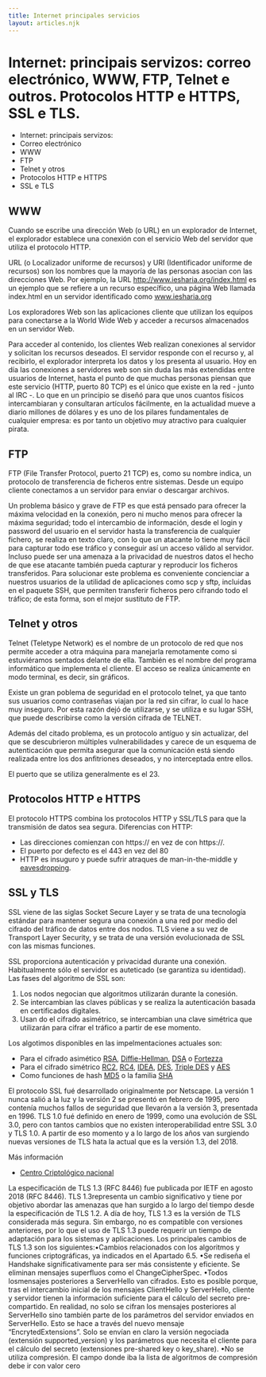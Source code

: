 ```yaml
---
title: Internet principales servicios
layout: articles.njk
---
```


# Internet: principais servizos: correo electrónico, WWW, FTP, Telnet e outros. Protocolos HTTP e HTTPS, SSL e TLS.

- Internet: principais servizos:
- Correo electrónico
- WWW
- FTP
- Telnet y otros
- Protocolos HTTP e HTTPS
- SSL e TLS

## WWW

Cuando se escribe una dirección Web (o URL) en un explorador de Internet, el explorador establece una conexión con el servicio Web del servidor que utiliza el protocolo HTTP.

URL (o Localizador uniforme de recursos) y URI (Identificador uniforme de recursos) son los nombres que la mayoría de las personas asocian con las direcciones Web. Por ejemplo, la URL http://www.iesharia.org/index.html es un ejemplo que se refiere a un recurso específico, una página Web llamada index.html en un servidor identificado como www.iesharia.org

Los exploradores Web son las aplicaciones cliente que utilizan los equipos para conectarse a la World Wide Web y acceder a recursos almacenados en un servidor Web.

Para acceder al contenido, los clientes Web realizan conexiones al servidor y solicitan los recursos deseados. El servidor responde con el recurso y, al recibirlo, el explorador interpreta los datos y los presenta al usuario.
Hoy en día las conexiones a servidores web son sin duda las más extendidas entre usuarios de Internet, hasta el punto de que muchas personas piensan que este servicio (HTTP, puerto 80 TCP) es el único que existe en la red - junto al IRC -. Lo que en un principio se diseñó para que unos cuantos físicos intercambiaran y consultaran artículos fácilmente, en la actualidad mueve a diario millones de dólares y es uno de los pilares fundamentales de cualquier empresa: es por tanto un objetivo muy atractivo para cualquier pirata.

## FTP

FTP (File Transfer Protocol, puerto 21 TCP) es, como su nombre indica, un protocolo de transferencia de ficheros entre sistemas. Desde un equipo cliente conectamos a un servidor para enviar o descargar archivos.

Un problema básico y grave de FTP es que está pensado para ofrecer la máxima velocidad en la conexión, pero ni mucho menos para ofrecer la máxima seguridad; todo el intercambio de información, desde el login y password del usuario en el servidor hasta la transferencia de cualquier fichero, se realiza en texto claro, con lo que un atacante lo tiene muy fácil para capturar todo ese tráfico y conseguir así un acceso válido al servidor. Incluso puede ser una amenaza a la privacidad de nuestros datos el hecho de que ese atacante también pueda capturar y reproducir los ficheros transferidos. Para solucionar este problema es conveniente concienciar a nuestros usuarios de la utilidad de aplicaciones como scp y sftp, incluidas en el paquete SSH, que permiten transferir ficheros pero cifrando todo el tráfico; de esta forma, son el mejor sustituto de FTP.

## Telnet y otros

Telnet (Teletype Network​) es el nombre de un protocolo de red que nos permite acceder a otra máquina para manejarla remotamente como si estuviéramos sentados delante de ella. También es el nombre del programa informático que implementa el cliente. El acceso se realiza únicamente en modo terminal, es decir, sin gráficos.

Existe un gran poblema de seguridad en el protocolo telnet, ya que tanto sus usuarios como contraseñas viajan por la red sin cifrar, lo cual lo hace muy inseguro. Por esta razón dejó de utilizarse, y se utiliza e su lugar SSH, que puede describirse como la versión cifrada de TELNET.

Además del citado problema, es un protocolo antíguo y sin actualizar, del que se descubrieron múltiples vulnerabilidades y carece de un esquema de autenticación que permita asegurar que la comunicación está siendo realizada entre los dos anfitriones deseados, y no interceptada entre ellos.

El puerto que se utiliza generalmente es el 23.

## Protocolos HTTP e HTTPS


El protocolo HTTPS combina los protocolos HTTP y SSL/TLS para que la transmisión de datos sea segura. 
Diferencias con HTTP: 
- Las direcciones comienzan con https:// en vez de con https://.
- El puerto por defecto es el 443 en vez del 80
- HTTP es insuguro y puede sufrir atraques de man-in-the-middle y [eavesdropping](https://es.wikipedia.org/wiki/Eavesdropping).

## SSL y TLS

SSL viene de las siglas Socket Secure Layer y se trata de una tecnología estándar para mantener segura una conexión a una red por medio del cifrado del tráfico de datos entre dos nodos. TLS viene a su vez de Transport Layer Security, y se trata de una versión evolucionada de SSL con las mismas funciones. 

SSL proporciona autenticación y privacidad durante una conexión. Habitualmente sólo el servidor es auteticado (se garantiza su identidad). Las fases del algoritmo de SSL son: 

1. Los nodos negocian que algoritmos utilizarán durante la conesión. 
2. Se intercambian las claves públicas y se realiza la autenticación basada en certificados digitales.
3. Usan do el cifrado asimétrico, se intercambian una clave simétrica que utilizarán para cifrar el tráfico a partir de ese momento. 

Los algotimos disponibles en las impelmentaciones actuales son: 
- Para el cifrado asimético [RSA](https://es.wikipedia.org/wiki/RSA), [Diffie-Hellman](https://es.wikipedia.org/wiki/Diffie-Hellman), [DSA](https://es.wikipedia.org/wiki/DSA) o [Fortezza](https://en.wikipedia.org/wiki/Fortezza)
- Para el cifrado simétrico [RC2](https://es.wikipedia.org/wiki/RC2), [RC4](https://es.wikipedia.org/wiki/RC4), [IDEA](https://es.wikipedia.org/wiki/International_Data_Encryption_Algorithm), [DES](https://es.wikipedia.org/wiki/Data_Encryption_Standard), [Triple DES](https://es.wikipedia.org/wiki/Triple_DES) y [AES](https://es.wikipedia.org/wiki/Advanced_Encryption_Standard)
- Como funciones de hash [MD5](https://es.wikipedia.org/wiki/MD5) o la familia [SHA](https://es.wikipedia.org/wiki/Secure_Hash_Algorithm)

El protocolo SSL fué desarrollado originalmente por Netscape. La versión 1 nunca salió a la luz y la versión 2 se presentó en febrero de 1995, pero contenía muchos fallos de seguridad que llevarón a la versión 3, presentada en 1996. 
TLS 1.0 fué definido en enero de 1999, como una evolución de SSL 3.0, pero con tantos cambios que no existen interoperabilidad entre SSL 3.0 y TLS 1.0. A partir de eso momento y a lo largo de los años van surgiendo nuevas versiones de TLS hata la actual que es la versión 1.3, del 2018.




Más información

- [Centro Criptológico nacional](https://www.ccn.cni.es/index.php/es/docman/documentos-publicos/boletines-pytec/378-pildorapytec-nov2020-seguridad-tls/file)








La especificación de TLS 1.3 (RFC 8446) fue publicada por IETF en agosto 2018 (RFC 8446).  TLS 1.3representa un cambio significativo y tiene por objetivo abordar las amenazas que han surgido a lo largo  del  tiempo  desde  la  especificación  de  TLS  1.2. A  día  de  hoy,  TLS  1.3  es  la  versión  de  TLS  considerada  más  segura.  Sin  embargo,  no  es  compatible  con  versiones  anteriores,  por  lo  que  el uso de TLS 1.3 puede requerir un tiempo de adaptación para los sistemas y aplicaciones. Los principales cambios de TLS 1.3 son los siguientes:•Cambios  relacionados  con  los  algoritmos   y   funciones   criptográficas,  ya  indicados  en  el  Apartado 6.5. •Se rediseña el Handshake significativamente para ser más consistente y eficiente. Se eliminan mensajes superfluos como el ChangeCipherSpec. •Todos  losmensajes  posteriores  a  ServerHello  van  cifrados. Esto  es  posible  porque,  tras el intercambio  inicial  de  los  mensajes  ClientHello  y ServerHello,  cliente  y  servidor  tienen  la  información suficiente para el cálculo del secreto pre-compartido. En realidad, no solo se cifran los  mensajes  posteriores  al  ServerHello  sino  también  parte  de  los  parámetros  del  servidor  enviados en ServerHello. Esto se hace a través del nuevo mensaje “EncrytedExtensions”. Solo se envían  en  claro  la  versión  negociada  (extensión  supported_version)  y  los  parámetros  que  necesita el cliente para el cálculo del secreto (extensiones pre-shared key o key_share). •No se utiliza compresión. El campo donde iba la lista de algoritmos de compresión debe ir con valor cero